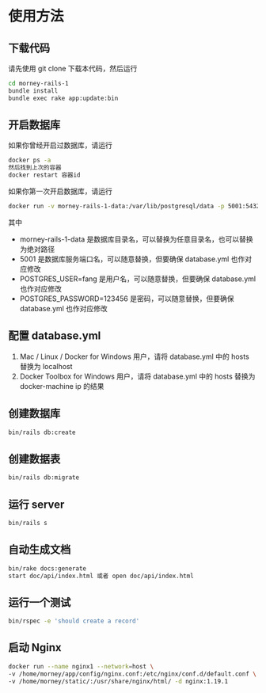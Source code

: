 # 使用方法

## 下载代码

请先使用 git clone 下载本代码，然后运行

```bash
cd morney-rails-1
bundle install
bundle exec rake app:update:bin
```

## 开启数据库

如果你曾经开启过数据库，请运行

```bash
docker ps -a 
然后找到上次的容器
docker restart 容器id
```

如果你第一次开启数据库，请运行

```bash 
docker run -v morney-rails-1-data:/var/lib/postgresql/data -p 5001:5432 -e POSTGRES_USER=fang -e POSTGRES_PASSWORD=123456  -d postgres:12.2
```
其中 

* morney-rails-1-data 是数据库目录名，可以替换为任意目录名，也可以替换为绝对路径
* 5001 是数据库服务端口名，可以随意替换，但要确保 database.yml 也作对应修改
* POSTGRES_USER=fang 是用户名，可以随意替换，但要确保 database.yml 也作对应修改
* POSTGRES_PASSWORD=123456 是密码，可以随意替换，但要确保 database.yml 也作对应修改

## 配置 database.yml

1. Mac / Linux / Docker for Windows 用户，请将 database.yml 中的 hosts 替换为 localhost 
2. Docker Toolbox for Windows 用户，请将 database.yml 中的 hosts 替换为 docker-machine ip 的结果

## 创建数据库

```bash
bin/rails db:create
```

## 创建数据表

```bash
bin/rails db:migrate
```

## 运行 server

```bash
bin/rails s
```

## 自动生成文档

```bash
bin/rake docs:generate
start doc/api/index.html 或者 open doc/api/index.html
```

## 运行一个测试 

```bash
bin/rspec -e 'should create a record'
```

## 启动 Nginx

```bash
docker run --name nginx1 --network=host \
-v /home/morney/app/config/nginx.conf:/etc/nginx/conf.d/default.conf \
-v /home/morney/static/:/usr/share/nginx/html/ -d nginx:1.19.1
```
